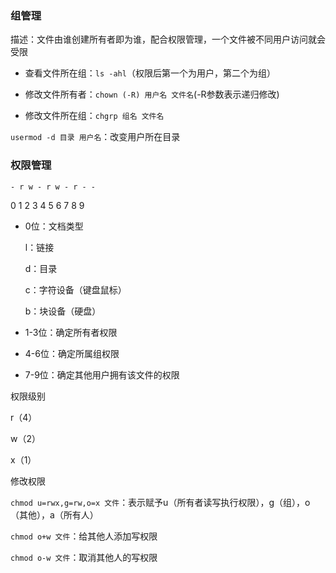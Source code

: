 ### 组管理

描述：文件由谁创建所有者即为谁，配合权限管理，一个文件被不同用户访问就会受限



- 查看文件所在组：`ls -ahl`（权限后第一个为用户，第二个为组）

- 修改文件所有者：`chown (-R) 用户名 文件名`(-R参数表示递归修改)

  

- 修改文件所在组：`chgrp 组名 文件名`



`usermod -d 目录 用户名`：改变用户所在目录





### 权限管理

`- r w - r w - r - -`

 0   1   2  3   4   5  6   7  8   9

- 0位：文档类型

  l：链接

  d：目录

  c：字符设备（键盘鼠标）

  b：块设备（硬盘）

- 1-3位：确定所有者权限

- 4-6位：确定所属组权限

- 7-9位：确定其他用户拥有该文件的权限



权限级别

r（4）

w（2）

x（1）



修改权限

`chmod u=rwx,g=rw,o=x 文件`：表示赋予u（所有者读写执行权限），g（组），o（其他），a（所有人）

`chmod o+w 文件`：给其他人添加写权限

`chmod o-w 文件`：取消其他人的写权限

